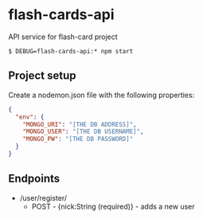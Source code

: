 # flash-cards-api
API service for flash-card project

```$ DEBUG=flash-cards-api:* npm start```

## Project setup
Create a nodemon.json file with the following properties:

```json
{
  "env": {
    "MONGO_URI": "[THE DB ADDRESS]",
    "MONGO_USER": "[THE DB USERNAME]",
    "MONGO_PW": "[THE DB PASSWORD]"
  }
}
```

## Endpoints

- /user/register/
    - POST - {nick:String (required)} - adds a new user
